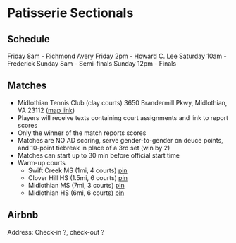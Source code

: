 # Patisserie Sectionals

## Schedule
Friday 8am - Richmond Avery
Friday 2pm - Howard C. Lee
Saturday 10am - Frederick
Sunday 8am - Semi-finals
Sunday 12pm - Finals

## Matches
- Midlothian Tennis Club (clay courts) 3650 Brandermill Pkwy, Midlothian, VA 23112 ([map link](https://goo.gl/maps/28ge8sN9RtD2u3uH9))
- Players will receive texts containing court assignments and link to report scores 
- Only the winner of the match reports scores
- Matches are NO AD scoring, serve gender-to-gender on deuce points, and 10-point tiebreak in place of a 3rd set (win by 2)
- Matches can start up to 30 min before official start time
- Warm-up courts
	- Swift Creek MS (1mi, 4 courts) [pin](https://goo.gl/maps/gS8gYs86r7eJkw2A7)
	- Clover Hill HS (1.5mi, 6 courts) [pin](https://goo.gl/maps/4aFwxcAQRYPo7dFU6)
	- Midlothian MS (7mi, 3 courts) [pin](https://goo.gl/maps/zYGhJmviJjzh4SCP7)
	- Midlothian HS (6mi, 6 courts) [pin](https://goo.gl/maps/pfTnNtsfbkGF63LA6)

## Airbnb
Address:
Check-in ?, check-out ?



